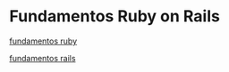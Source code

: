 # Fundamentos Ruby on Rails

[fundamentos ruby](https://github.com/rybeiro/rails_fundamentals/blob/main/fundamentos_ruby.md)

[fundamentos rails](https://github.com/rybeiro/rails_fundamentals/blob/main/fundamentos_rails.md)
